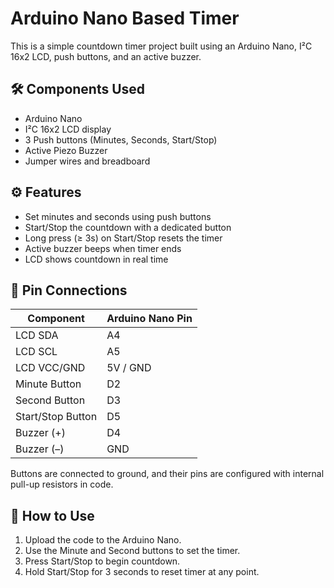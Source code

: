 # Arduino Nano Based Timer

This is a simple countdown timer project built using an Arduino Nano, I²C 16x2 LCD, push buttons, and an active buzzer.

## 🛠 Components Used
- Arduino Nano  
- I²C 16x2 LCD display  
- 3 Push buttons (Minutes, Seconds, Start/Stop)  
- Active Piezo Buzzer  
- Jumper wires and breadboard  

## ⚙️ Features
- Set minutes and seconds using push buttons  
- Start/Stop the countdown with a dedicated button  
- Long press (≥ 3s) on Start/Stop resets the timer  
- Active buzzer beeps when timer ends  
- LCD shows countdown in real time  

## 🔌 Pin Connections

| Component        | Arduino Nano Pin |
|------------------|------------------|
| LCD SDA          | A4               |
| LCD SCL          | A5               |
| LCD VCC/GND      | 5V / GND         |
| Minute Button    | D2               |
| Second Button    | D3               |
| Start/Stop Button| D5               |
| Buzzer (+)       | D4               |
| Buzzer (–)       | GND              |

Buttons are connected to ground, and their pins are configured with internal pull-up resistors in code.

## 🧪 How to Use
1. Upload the code to the Arduino Nano.
2. Use the Minute and Second buttons to set the timer.
3. Press Start/Stop to begin countdown.
4. Hold Start/Stop for 3 seconds to reset timer at any point.
